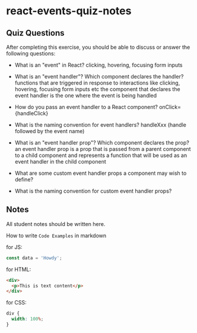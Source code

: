 # react-events-quiz-notes

## Quiz Questions

After completing this exercise, you should be able to discuss or answer the following questions:

- What is an "event" in React?
  clicking, hovering, focusing form inputs
- What is an "event handler"? Which component declares the handler?
  functions that are triggered in response to interactions like clicking, hovering, focusing form inputs etc
  the component that declares the event handler is the one where the event is being handled
- How do you pass an event handler to a React component?
  onClick={handleClick}
- What is the naming convention for event handlers?
  handleXxx (handle followed by the event name)
- What is an "event handler prop"? Which component declares the prop?
  an event handler prop is a prop that is passed from a parent component to a child component and represents a function that will be used as an event handler in the child component
- What are some custom event handler props a component may wish to define?

- What is the naming convention for custom event handler props?

## Notes

All student notes should be written here.

How to write `Code Examples` in markdown

for JS:

```javascript
const data = 'Howdy';
```

for HTML:

```html
<div>
  <p>This is text content</p>
</div>
```

for CSS:

```css
div {
  width: 100%;
}
```
